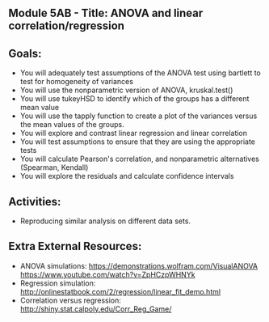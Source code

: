 ## Module 5AB - Title: ANOVA and linear correlation/regression

## Goals:
- You will adequately test assumptions of the ANOVA test using bartlett to test for homogeneity of variances
- You will use the nonparametric version of ANOVA, kruskal.test()
- You will use tukeyHSD to identify which of the groups has a different mean value
- You will use the tapply function to create a plot of the variances versus the mean values of the groups.
- You will explore and contrast linear regression and linear correlation
- You will test assumptions to ensure that they are using the appropriate tests
- You will calculate Pearson's correlation, and nonparametric alternatives (Spearman, Kendall)
- You will explore the residuals and calculate confidence intervals

## Activities:
- Reproducing similar analysis on different data sets.
  
## Extra External Resources:
- ANOVA simulations:
https://demonstrations.wolfram.com/VisualANOVA
https://www.youtube.com/watch?v=ZpHCzpWHNYk
- Regression simulation: http://onlinestatbook.com/2/regression/linear_fit_demo.html
- Correlation versus regression: http://shiny.stat.calpoly.edu/Corr_Reg_Game/
